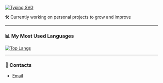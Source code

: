 [![Typing SVG](https://readme-typing-svg.demolab.com?font=JetBrains+Mono&size=30&pause=1000&color=fe6e95&background=FFFFFF00&width=435&lines=%F0%9F%91%8B+Hi%2C+I'm+Nadia)](https://git.io/typing-svg)

🛠️ Currently working on personal projects to grow and improve

---

### 📊 My Most Used Languages

[![Top Langs](https://github-readme-stats.vercel.app/api/top-langs/?username=NadiaDotti&layout=compact&theme=dracula)](https://github.com/anuraghazra/github-readme-stats)

---

### 🚀 Contacts

- [Email](mailto:dottinadia@gmail.com)


<!--
**NadiaDotti/NadiaDotti** is a ✨ _special_ ✨ repository because its `README.md` (this file) appears on your GitHub profile.

Here are some ideas to get you started:

- 🔭 I’m currently working on ...
- 🌱 I’m currently learning ...
- 👯 I’m looking to collaborate on ...
- 🤔 I’m looking for help with ...
- 💬 Ask me about ...
- 📫 How to reach me: ...
- 😄 Pronouns: ...
- ⚡ Fun fact: ...
-->
